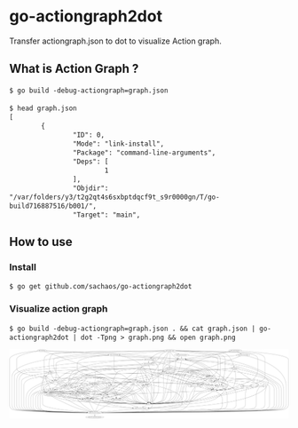 # go-actiongraph2dot

Transfer actiongraph.json to dot to visualize Action graph.

## What is Action Graph ?

```shell
$ go build -debug-actiongraph=graph.json

$ head graph.json
[
        {
                "ID": 0,
                "Mode": "link-install",
                "Package": "command-line-arguments",
                "Deps": [
                        1
                ],
                "Objdir": "/var/folders/y3/t2g2qt4s6sxbptdqcf9t_s9r0000gn/T/go-build716887516/b001/",
                "Target": "main",
```

## How to use

### Install

```shell
$ go get github.com/sachaos/go-actiongraph2dot
```

### Visualize action graph

```shell
$ go build -debug-actiongraph=graph.json . && cat graph.json | go-actiongraph2dot | dot -Tpng > graph.png && open graph.png
```

![image](./imgs/graph.png)
